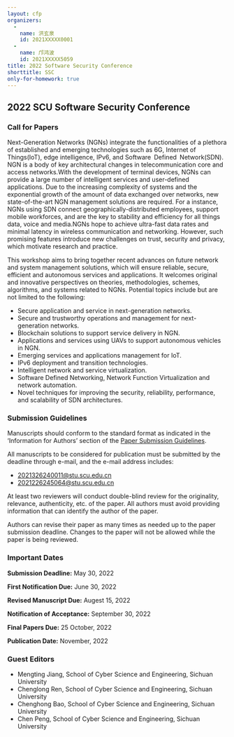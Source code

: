 ```yaml
---
layout: cfp
organizers:
  -
    name: 洪玄泉
    id: 2021XXXXX0001
  -
    name: 邝鸿波
    id: 2021XXXXX5059
title: 2022 Software Security Conference
shorttitle: SSC
only-for-homework: true
---
```


## 2022 SCU Software Security Conference

### **Call for Papers**

Next-Generation Networks (NGNs) integrate the functionalities of a plethora of established and emerging technologies such as 6G, Internet of Things(IoT), edge intelligence, IPv6, and Software Defined Network(SDN). NGN is a body of key architectural changes in telecommunication core and access networks.With the development of terminal devices, NGNs can provide a large number of intelligent services and user-defined applications. Due to the increasing complexity of systems and the exponential growth of the amount of data exchanged over networks, new state-of-the-art NGN management solutions are required. For a instance, NGNs using SDN connect geographically-distributed employees, support mobile workforces, and are the key to stability and efficiency for all things data, voice and media.NGNs hope to achieve ultra-fast data rates and minimal latency in wireless communication and networking. However, such promising features introduce new challenges on trust, security and privacy, which motivate research and practice.

This workshop aims to bring together recent advances on future network and system management solutions, which will ensure reliable, secure, efficient and autonomous services and applications. It welcomes original and innovative perspectives on theories, methodologies, schemes, algorithms, and systems related to NGNs. Potential topics include but are not limited to the following:

* Secure application and service in next-generation networks.
* Secure and trustworthy operations and management for next-generation networks.
* Blockchain solutions to support service delivery in NGN.
* Applications and services using UAVs to support autonomous vehicles in NGN.
* Emerging services and applications management for IoT.
* IPv6 deployment and transition technologies.
* Intelligent network and service virtualization.
* Software Defined Networking, Network Function Virtualization and network automation.
* Novel techniques for improving the security, reliability, performance, and scalability of SDN architectures.

### **Submission Guidelines**

Manuscripts should conform to the standard format as indicated in the ‘Information for Authors’ section of the [Paper Submission Guidelines](https://www.comsoc.org/publications/magazines/ieee-network/paper-submission-guidelines).

All manuscripts to be considered for publication must be submitted by the deadline through e-mail, and the e-mail address includes:

+ 2021326240011@stu.scu.edu.cn
+ 2021226245064@stu.scu.edu.cn

At least two reviewers will conduct double-blind review for the originality, relevance, authenticity, etc. of the paper. All authors must avoid providing information that can identify the author of the paper.

Authors can revise their paper as many times as needed up to the paper submission deadline. Changes to the paper will not be allowed while the paper is being reviewed. 

###  **Important Dates**

**Submission Deadline:** May 30, 2022

**First Notification Due:** June 30, 2022

**Revised Manuscript Due:** Augest 15, 2022

**Notification of Acceptance:** September 30, 2022

**Final Papers Due:** 25 October, 2022

**Publication Date:** November, 2022

### **Guest Editors**

+ Mengting Jiang, School of Cyber Science and Engineering, Sichuan University
+ Chenglong Ren, School of Cyber Science and Engineering, Sichuan University
+ Chenghong Bao, School of Cyber Science and Engineering, Sichuan University
+ Chen Peng, School of Cyber Science and Engineering, Sichuan University